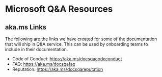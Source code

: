 # Microsoft Q&A Resources

## aka.ms Links

The following are the links we have created for some of the documentation that will ship in Q&A service. This can be used by onboarding teams to include in their documentation.

- Code of Conduct: https://aka.ms/docsqacodeconduct
- FAQ: https://aka.ms/docsqafaq
- Reputation: https://aka.ms/docsqareputation